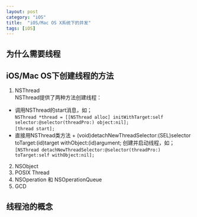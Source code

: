 ```yaml
---
layout: post
category: "iOS"
title:  "iOS/Mac OS X系统下的并发"
tags: [iOS]
---
```


## 为什么需要线程
## iOS/Mac OS下创建线程的方法

1. NSThread  
NSThread提供了两种方法创建线程：  
*   调用NSThread的start消息，如；  
`NSThread *thread = [[NSThread alloc] initWithTarget:self selector:@selector(threadPro:) object:nil];`  
`[thread start];`  
*   直接用NSThread类方法 + (void)detachNewThreadSelector:(SEL)selector toTarget:(id)target withObject:(id)argument; 创建并启动线程，如；  
`[NSThread detachNewThreadSelector:@selector(threadPro:) toTarget:self withObject:nil];`
2. NSObject
3. POSIX Thread
4. NSOperation 和 NSOperationQueue
5. GCD


## 线程池的概念
